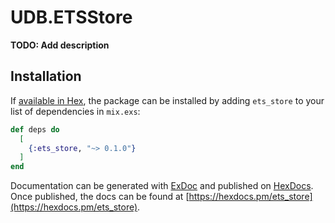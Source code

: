 # UDB.ETSStore

**TODO: Add description**

## Installation

If [available in Hex](https://hex.pm/docs/publish), the package can be installed
by adding `ets_store` to your list of dependencies in `mix.exs`:

```elixir
def deps do
  [
    {:ets_store, "~> 0.1.0"}
  ]
end
```

Documentation can be generated with [ExDoc](https://github.com/elixir-lang/ex_doc)
and published on [HexDocs](https://hexdocs.pm). Once published, the docs can
be found at [https://hexdocs.pm/ets_store](https://hexdocs.pm/ets_store).

